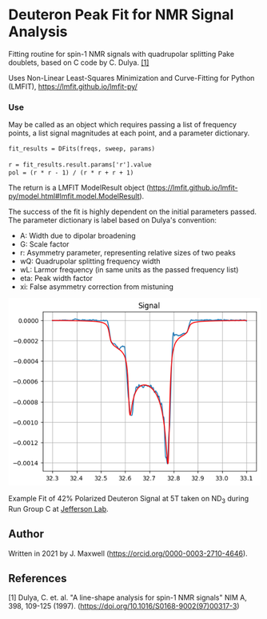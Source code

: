 # Deuteron Peak Fit for NMR Signal Analysis

Fitting routine for spin-1 NMR signals with quadrupolar splitting Pake doublets, based on C code by C. Dulya. [[1]](#1) 

Uses Non-Linear Least-Squares Minimization and Curve-Fitting for Python (LMFIT), https://lmfit.github.io/lmfit-py/


### Use
May be called as an object which requires passing a list of frequency points, a list signal magnitudes at each point, and a parameter dictionary.
```
fit_results = DFits(freqs, sweep, params)

r = fit_results.result.params['r'].value
pol = (r * r - 1) / (r * r + r + 1)
```
The return is a LMFIT ModelResult object (https://lmfit.github.io/lmfit-py/model.html#lmfit.model.ModelResult).

The success of the fit is highly dependent on the initial parameters passed. The parameter dictionary is label based on Dulya's convention:
* A: Width due to dipolar broadening
* G: Scale factor
* r: Asymmetry parameter, representing relative sizes of two peaks
* wQ: Quadrupolar splitting frequency width
* wL: Larmor frequency (in same units as the passed frequency list)
* eta: Peak width factor
* xi: False asymmetry correction from mistuning

![Example Fit of 42% Polarized Deuteron Signal at 5T](./example.png)

Example Fit of 42% Polarized Deuteron Signal at 5T taken on ND<sub>3</sub> during Run Group C at [Jefferson Lab](https://www.jlab.org/).

## Author
Written in 2021 by J. Maxwell (https://orcid.org/0000-0003-2710-4646).
## References

<a id="1">[1]</a> 
Dulya, C. et. al.  "A line-shape analysis for spin-1 NMR signals"
NIM A, 398, 109-125 (1997). (https://doi.org/10.1016/S0168-9002(97)00317-3)
